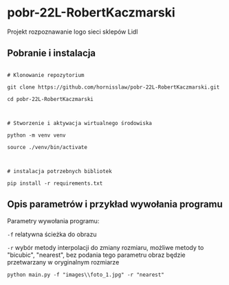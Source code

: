 # pobr-22L-RobertKaczmarski
Projekt rozpoznawanie logo sieci sklepów Lidl

## Pobranie i instalacja

```

# Klonowanie repozytorium

git clone https://github.com/hornisslaw/pobr-22L-RobertKaczmarski.git

cd pobr-22L-RobertKaczmarski

  

# Stworzenie i aktywacja wirtualnego środowiska

python -m venv venv

source ./venv/bin/activate

  

# instalacja potrzebnych bibliotek

pip install -r requirements.txt

```

  

## Opis parametrów i przykład wywołania programu

Parametry wywołania programu:

`-f` relatywna ścieżka do obrazu

`-r` wybór metody interpolacji do zmiany rozmiaru, możliwe metody to "bicubic", "nearest", bez podania tego parametru obraz będzie przetwarzany w oryginalnym rozmiarze

  

```
python main.py -f "images\\foto_1.jpg" -r "nearest"
```
